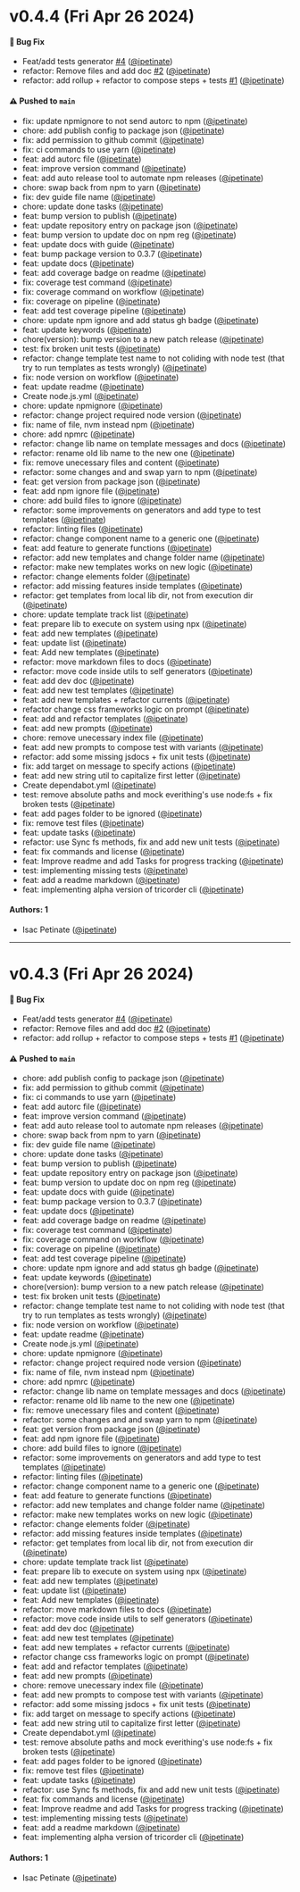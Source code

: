 # v0.4.4 (Fri Apr 26 2024)

#### 🐛 Bug Fix

- Feat/add tests generator [#4](https://github.com/ipetinate/clingon/pull/4) ([@ipetinate](https://github.com/ipetinate))
- refactor: Remove files and add doc [#2](https://github.com/ipetinate/clingon/pull/2) ([@ipetinate](https://github.com/ipetinate))
- refactor: add rollup + refactor to compose steps + tests [#1](https://github.com/ipetinate/clingon/pull/1) ([@ipetinate](https://github.com/ipetinate))

#### ⚠️ Pushed to `main`

- fix: update npmignore to not send autorc to npm ([@ipetinate](https://github.com/ipetinate))
- chore: add publish config to package json ([@ipetinate](https://github.com/ipetinate))
- fix: add permission to github commit ([@ipetinate](https://github.com/ipetinate))
- fix: ci commands to use yarn ([@ipetinate](https://github.com/ipetinate))
- feat: add autorc file ([@ipetinate](https://github.com/ipetinate))
- feat: improve version command ([@ipetinate](https://github.com/ipetinate))
- feat: add auto release tool to automate npm releases ([@ipetinate](https://github.com/ipetinate))
- chore: swap back from npm to yarn ([@ipetinate](https://github.com/ipetinate))
- fix: dev guide file name ([@ipetinate](https://github.com/ipetinate))
- chore: update done tasks ([@ipetinate](https://github.com/ipetinate))
- feat: bump version to publish ([@ipetinate](https://github.com/ipetinate))
- feat: update repository entry on package json ([@ipetinate](https://github.com/ipetinate))
- feat: bump version to update doc on npm reg ([@ipetinate](https://github.com/ipetinate))
- feat: update docs with guide ([@ipetinate](https://github.com/ipetinate))
- feat: bump package version to 0.3.7 ([@ipetinate](https://github.com/ipetinate))
- feat: update docs ([@ipetinate](https://github.com/ipetinate))
- feat: add coverage badge on readme ([@ipetinate](https://github.com/ipetinate))
- fix: coverage test command ([@ipetinate](https://github.com/ipetinate))
- fix: coverage command on workflow ([@ipetinate](https://github.com/ipetinate))
- fix: coverage on pipeline ([@ipetinate](https://github.com/ipetinate))
- feat: add test coverage pipeline ([@ipetinate](https://github.com/ipetinate))
- chore: update npm ignore and add status gh badge ([@ipetinate](https://github.com/ipetinate))
- feat: update keywords ([@ipetinate](https://github.com/ipetinate))
- chore(version): bump version to a new patch release ([@ipetinate](https://github.com/ipetinate))
- test: fix broken unit tests ([@ipetinate](https://github.com/ipetinate))
- refactor: change template test name to not coliding with node test (that try to run templates as tests wrongly) ([@ipetinate](https://github.com/ipetinate))
- fix: node version on workflow ([@ipetinate](https://github.com/ipetinate))
- feat: update readme ([@ipetinate](https://github.com/ipetinate))
- Create node.js.yml ([@ipetinate](https://github.com/ipetinate))
- chore: update npmignore ([@ipetinate](https://github.com/ipetinate))
- refactor: change project required node version ([@ipetinate](https://github.com/ipetinate))
- fix: name of file, nvm instead npm ([@ipetinate](https://github.com/ipetinate))
- chore: add npmrc ([@ipetinate](https://github.com/ipetinate))
- refactor: change lib name on template messages and docs ([@ipetinate](https://github.com/ipetinate))
- refactor: rename old lib name to the new one ([@ipetinate](https://github.com/ipetinate))
- fix: remove unecessary files and content ([@ipetinate](https://github.com/ipetinate))
- refactor: some changes and and swap yarn to npm ([@ipetinate](https://github.com/ipetinate))
- feat: get version from package json ([@ipetinate](https://github.com/ipetinate))
- feat: add npm ignore file ([@ipetinate](https://github.com/ipetinate))
- chore: add build files to ignore ([@ipetinate](https://github.com/ipetinate))
- refactor: some improvements on generators and add type to test templates ([@ipetinate](https://github.com/ipetinate))
- refactor: linting files ([@ipetinate](https://github.com/ipetinate))
- refactor: change component name to a generic one ([@ipetinate](https://github.com/ipetinate))
- feat: add feature to generate functions ([@ipetinate](https://github.com/ipetinate))
- refactor: add new templates and change folder name ([@ipetinate](https://github.com/ipetinate))
- refactor: make new templates works on new logic ([@ipetinate](https://github.com/ipetinate))
- refactor: change elements folder ([@ipetinate](https://github.com/ipetinate))
- refactor: add missing features inside templates ([@ipetinate](https://github.com/ipetinate))
- refactor: get templates from local lib dir, not from execution dir ([@ipetinate](https://github.com/ipetinate))
- chore: update template track list ([@ipetinate](https://github.com/ipetinate))
- feat: prepare lib to execute on system using npx ([@ipetinate](https://github.com/ipetinate))
- feat: add new templates ([@ipetinate](https://github.com/ipetinate))
- feat: update list ([@ipetinate](https://github.com/ipetinate))
- feat: Add new templates ([@ipetinate](https://github.com/ipetinate))
- refactor: move markdown files to docs ([@ipetinate](https://github.com/ipetinate))
- refactor: move code inside utils to self generators ([@ipetinate](https://github.com/ipetinate))
- feat: add dev doc ([@ipetinate](https://github.com/ipetinate))
- feat: add new test templates ([@ipetinate](https://github.com/ipetinate))
- feat: add new templates + refactor currents ([@ipetinate](https://github.com/ipetinate))
- refactor change css frameworks logic on prompt ([@ipetinate](https://github.com/ipetinate))
- feat: add and refactor templates ([@ipetinate](https://github.com/ipetinate))
- feat: add new prompts ([@ipetinate](https://github.com/ipetinate))
- chore: remove unecessary index file ([@ipetinate](https://github.com/ipetinate))
- feat: add new prompts to compose test with variants ([@ipetinate](https://github.com/ipetinate))
- refactor: add some missing jsdocs + fix unit tests ([@ipetinate](https://github.com/ipetinate))
- fix: add target on message to specify actions ([@ipetinate](https://github.com/ipetinate))
- feat: add new string util to capitalize first letter ([@ipetinate](https://github.com/ipetinate))
- Create dependabot.yml ([@ipetinate](https://github.com/ipetinate))
- test: remove absolute paths and mock everithing's use node:fs + fix broken tests ([@ipetinate](https://github.com/ipetinate))
- feat: add pages folder to be ignored ([@ipetinate](https://github.com/ipetinate))
- fix: remove test files ([@ipetinate](https://github.com/ipetinate))
- feat: update tasks ([@ipetinate](https://github.com/ipetinate))
- refactor: use Sync fs methods, fix and add new unit tests ([@ipetinate](https://github.com/ipetinate))
- feat: fix commands and license ([@ipetinate](https://github.com/ipetinate))
- feat: Improve readme and add Tasks for progress tracking ([@ipetinate](https://github.com/ipetinate))
- test: implementing missing tests ([@ipetinate](https://github.com/ipetinate))
- feat: add a readme markdown ([@ipetinate](https://github.com/ipetinate))
- feat: implementing alpha version of tricorder cli ([@ipetinate](https://github.com/ipetinate))

#### Authors: 1

- Isac Petinate ([@ipetinate](https://github.com/ipetinate))

---

# v0.4.3 (Fri Apr 26 2024)

#### 🐛 Bug Fix

- Feat/add tests generator [#4](https://github.com/ipetinate/clingon/pull/4) ([@ipetinate](https://github.com/ipetinate))
- refactor: Remove files and add doc [#2](https://github.com/ipetinate/clingon/pull/2) ([@ipetinate](https://github.com/ipetinate))
- refactor: add rollup + refactor to compose steps + tests [#1](https://github.com/ipetinate/clingon/pull/1) ([@ipetinate](https://github.com/ipetinate))

#### ⚠️ Pushed to `main`

- chore: add publish config to package json ([@ipetinate](https://github.com/ipetinate))
- fix: add permission to github commit ([@ipetinate](https://github.com/ipetinate))
- fix: ci commands to use yarn ([@ipetinate](https://github.com/ipetinate))
- feat: add autorc file ([@ipetinate](https://github.com/ipetinate))
- feat: improve version command ([@ipetinate](https://github.com/ipetinate))
- feat: add auto release tool to automate npm releases ([@ipetinate](https://github.com/ipetinate))
- chore: swap back from npm to yarn ([@ipetinate](https://github.com/ipetinate))
- fix: dev guide file name ([@ipetinate](https://github.com/ipetinate))
- chore: update done tasks ([@ipetinate](https://github.com/ipetinate))
- feat: bump version to publish ([@ipetinate](https://github.com/ipetinate))
- feat: update repository entry on package json ([@ipetinate](https://github.com/ipetinate))
- feat: bump version to update doc on npm reg ([@ipetinate](https://github.com/ipetinate))
- feat: update docs with guide ([@ipetinate](https://github.com/ipetinate))
- feat: bump package version to 0.3.7 ([@ipetinate](https://github.com/ipetinate))
- feat: update docs ([@ipetinate](https://github.com/ipetinate))
- feat: add coverage badge on readme ([@ipetinate](https://github.com/ipetinate))
- fix: coverage test command ([@ipetinate](https://github.com/ipetinate))
- fix: coverage command on workflow ([@ipetinate](https://github.com/ipetinate))
- fix: coverage on pipeline ([@ipetinate](https://github.com/ipetinate))
- feat: add test coverage pipeline ([@ipetinate](https://github.com/ipetinate))
- chore: update npm ignore and add status gh badge ([@ipetinate](https://github.com/ipetinate))
- feat: update keywords ([@ipetinate](https://github.com/ipetinate))
- chore(version): bump version to a new patch release ([@ipetinate](https://github.com/ipetinate))
- test: fix broken unit tests ([@ipetinate](https://github.com/ipetinate))
- refactor: change template test name to not coliding with node test (that try to run templates as tests wrongly) ([@ipetinate](https://github.com/ipetinate))
- fix: node version on workflow ([@ipetinate](https://github.com/ipetinate))
- feat: update readme ([@ipetinate](https://github.com/ipetinate))
- Create node.js.yml ([@ipetinate](https://github.com/ipetinate))
- chore: update npmignore ([@ipetinate](https://github.com/ipetinate))
- refactor: change project required node version ([@ipetinate](https://github.com/ipetinate))
- fix: name of file, nvm instead npm ([@ipetinate](https://github.com/ipetinate))
- chore: add npmrc ([@ipetinate](https://github.com/ipetinate))
- refactor: change lib name on template messages and docs ([@ipetinate](https://github.com/ipetinate))
- refactor: rename old lib name to the new one ([@ipetinate](https://github.com/ipetinate))
- fix: remove unecessary files and content ([@ipetinate](https://github.com/ipetinate))
- refactor: some changes and and swap yarn to npm ([@ipetinate](https://github.com/ipetinate))
- feat: get version from package json ([@ipetinate](https://github.com/ipetinate))
- feat: add npm ignore file ([@ipetinate](https://github.com/ipetinate))
- chore: add build files to ignore ([@ipetinate](https://github.com/ipetinate))
- refactor: some improvements on generators and add type to test templates ([@ipetinate](https://github.com/ipetinate))
- refactor: linting files ([@ipetinate](https://github.com/ipetinate))
- refactor: change component name to a generic one ([@ipetinate](https://github.com/ipetinate))
- feat: add feature to generate functions ([@ipetinate](https://github.com/ipetinate))
- refactor: add new templates and change folder name ([@ipetinate](https://github.com/ipetinate))
- refactor: make new templates works on new logic ([@ipetinate](https://github.com/ipetinate))
- refactor: change elements folder ([@ipetinate](https://github.com/ipetinate))
- refactor: add missing features inside templates ([@ipetinate](https://github.com/ipetinate))
- refactor: get templates from local lib dir, not from execution dir ([@ipetinate](https://github.com/ipetinate))
- chore: update template track list ([@ipetinate](https://github.com/ipetinate))
- feat: prepare lib to execute on system using npx ([@ipetinate](https://github.com/ipetinate))
- feat: add new templates ([@ipetinate](https://github.com/ipetinate))
- feat: update list ([@ipetinate](https://github.com/ipetinate))
- feat: Add new templates ([@ipetinate](https://github.com/ipetinate))
- refactor: move markdown files to docs ([@ipetinate](https://github.com/ipetinate))
- refactor: move code inside utils to self generators ([@ipetinate](https://github.com/ipetinate))
- feat: add dev doc ([@ipetinate](https://github.com/ipetinate))
- feat: add new test templates ([@ipetinate](https://github.com/ipetinate))
- feat: add new templates + refactor currents ([@ipetinate](https://github.com/ipetinate))
- refactor change css frameworks logic on prompt ([@ipetinate](https://github.com/ipetinate))
- feat: add and refactor templates ([@ipetinate](https://github.com/ipetinate))
- feat: add new prompts ([@ipetinate](https://github.com/ipetinate))
- chore: remove unecessary index file ([@ipetinate](https://github.com/ipetinate))
- feat: add new prompts to compose test with variants ([@ipetinate](https://github.com/ipetinate))
- refactor: add some missing jsdocs + fix unit tests ([@ipetinate](https://github.com/ipetinate))
- fix: add target on message to specify actions ([@ipetinate](https://github.com/ipetinate))
- feat: add new string util to capitalize first letter ([@ipetinate](https://github.com/ipetinate))
- Create dependabot.yml ([@ipetinate](https://github.com/ipetinate))
- test: remove absolute paths and mock everithing's use node:fs + fix broken tests ([@ipetinate](https://github.com/ipetinate))
- feat: add pages folder to be ignored ([@ipetinate](https://github.com/ipetinate))
- fix: remove test files ([@ipetinate](https://github.com/ipetinate))
- feat: update tasks ([@ipetinate](https://github.com/ipetinate))
- refactor: use Sync fs methods, fix and add new unit tests ([@ipetinate](https://github.com/ipetinate))
- feat: fix commands and license ([@ipetinate](https://github.com/ipetinate))
- feat: Improve readme and add Tasks for progress tracking ([@ipetinate](https://github.com/ipetinate))
- test: implementing missing tests ([@ipetinate](https://github.com/ipetinate))
- feat: add a readme markdown ([@ipetinate](https://github.com/ipetinate))
- feat: implementing alpha version of tricorder cli ([@ipetinate](https://github.com/ipetinate))

#### Authors: 1

- Isac Petinate ([@ipetinate](https://github.com/ipetinate))
